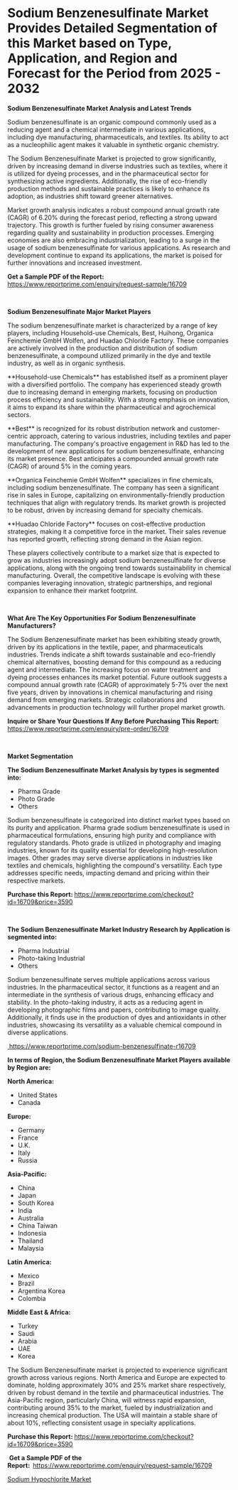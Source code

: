 <p><h1>Sodium Benzenesulfinate Market Provides Detailed Segmentation of this Market based on Type, Application, and Region and Forecast for the Period from 2025 - 2032</h1></p><p><strong>Sodium Benzenesulfinate Market Analysis and Latest Trends</strong></p>
<p><p>Sodium benzenesulfinate is an organic compound commonly used as a reducing agent and a chemical intermediate in various applications, including dye manufacturing, pharmaceuticals, and textiles. Its ability to act as a nucleophilic agent makes it valuable in synthetic organic chemistry.</p><p>The Sodium Benzenesulfinate Market is projected to grow significantly, driven by increasing demand in diverse industries such as textiles, where it is utilized for dyeing processes, and in the pharmaceutical sector for synthesizing active ingredients. Additionally, the rise of eco-friendly production methods and sustainable practices is likely to enhance its adoption, as industries shift toward greener alternatives.</p><p>Market growth analysis indicates a robust compound annual growth rate (CAGR) of 6.20% during the forecast period, reflecting a strong upward trajectory. This growth is further fueled by rising consumer awareness regarding quality and sustainability in production processes. Emerging economies are also embracing industrialization, leading to a surge in the usage of sodium benzenesulfinate for various applications. As research and development continue to expand its applications, the market is poised for further innovations and increased investment.</p></p>
<p><strong>Get a Sample PDF of the Report:&nbsp;</strong> <a href="https://www.reportprime.com/enquiry/request-sample/16709?utm_campaign=2276&utm_medium=2&utm_source=Github&utm_content=ia&utm_term=18032025&utm_id=sodium-benzenesulfinate">https://www.reportprime.com/enquiry/request-sample/16709</a></p>
<p>&nbsp;</p>
<p><strong>Sodium Benzenesulfinate Major Market Players</strong></p>
<p><p>The sodium benzenesulfinate market is characterized by a range of key players, including Household-use Chemicals, Best, Huihong, Organica Feinchemie GmbH Wolfen, and Huadao Chloride Factory. These companies are actively involved in the production and distribution of sodium benzenesulfinate, a compound utilized primarily in the dye and textile industry, as well as in organic synthesis.</p><p>**Household-use Chemicals** has established itself as a prominent player with a diversified portfolio. The company has experienced steady growth due to increasing demand in emerging markets, focusing on production process efficiency and sustainability. With a strong emphasis on innovation, it aims to expand its share within the pharmaceutical and agrochemical sectors.</p><p>**Best** is recognized for its robust distribution network and customer-centric approach, catering to various industries, including textiles and paper manufacturing. The company's proactive engagement in R&D has led to the development of new applications for sodium benzenesulfinate, enhancing its market presence. Best anticipates a compounded annual growth rate (CAGR) of around 5% in the coming years.</p><p>**Organica Feinchemie GmbH Wolfen** specializes in fine chemicals, including sodium benzenesulfinate. The company has seen a significant rise in sales in Europe, capitalizing on environmentally-friendly production techniques that align with regulatory trends. Its market growth is projected to be robust, driven by increasing demand for specialty chemicals.</p><p>**Huadao Chloride Factory** focuses on cost-effective production strategies, making it a competitive force in the market. Their sales revenue has reported growth, reflecting strong demand in the Asian region.</p><p>These players collectively contribute to a market size that is expected to grow as industries increasingly adopt sodium benzenesulfinate for diverse applications, along with the ongoing trend towards sustainability in chemical manufacturing. Overall, the competitive landscape is evolving with these companies leveraging innovation, strategic partnerships, and regional expansion to enhance their market footprint.</p></p>
<p>&nbsp;</p>
<p><strong>What Are The Key Opportunities For Sodium Benzenesulfinate Manufacturers?</strong></p>
<p><p>The Sodium Benzenesulfinate market has been exhibiting steady growth, driven by its applications in the textile, paper, and pharmaceuticals industries. Trends indicate a shift towards sustainable and eco-friendly chemical alternatives, boosting demand for this compound as a reducing agent and intermediate. The increasing focus on water treatment and dyeing processes enhances its market potential. Future outlook suggests a compound annual growth rate (CAGR) of approximately 5-7% over the next five years, driven by innovations in chemical manufacturing and rising demand from emerging markets. Strategic collaborations and advancements in production technology will further propel market growth.</p></p>
<p><strong>Inquire or Share Your Questions If Any Before Purchasing This Report:</strong> <a href="https://www.reportprime.com/enquiry/pre-order/16709?utm_campaign=2276&utm_medium=2&utm_source=Github&utm_content=ia&utm_term=18032025&utm_id=sodium-benzenesulfinate">https://www.reportprime.com/enquiry/pre-order/16709</a></p>
<p>&nbsp;</p>
<p><strong>Market Segmentation</strong></p>
<p><strong>The Sodium Benzenesulfinate Market Analysis by types is segmented into:</strong></p>
<p><ul><li>Pharma Grade</li><li>Photo Grade</li><li>Others</li></ul></p>
<p><p>Sodium benzenesulfinate is categorized into distinct market types based on its purity and application. Pharma grade sodium benzenesulfinate is used in pharmaceutical formulations, ensuring high purity and compliance with regulatory standards. Photo grade is utilized in photography and imaging industries, known for its quality essential for developing high-resolution images. Other grades may serve diverse applications in industries like textiles and chemicals, highlighting the compound's versatility. Each type addresses specific needs, impacting demand and pricing within their respective markets.</p></p>
<p><strong>Purchase this Report:&nbsp;</strong><a href="https://www.reportprime.com/checkout?id=16709&price=3590&utm_campaign=2276&utm_medium=2&utm_source=Github&utm_content=ia&utm_term=18032025&utm_id=sodium-benzenesulfinate">https://www.reportprime.com/checkout?id=16709&price=3590</a></p>
<p>&nbsp;</p>
<p><strong>The Sodium Benzenesulfinate Market Industry Research by Application is segmented into:</strong></p>
<p><ul><li>Pharma Industrial</li><li>Photo-taking Industrial</li><li>Others</li></ul></p>
<p><p>Sodium benzenesulfinate serves multiple applications across various industries. In the pharmaceutical sector, it functions as a reagent and an intermediate in the synthesis of various drugs, enhancing efficacy and stability. In the photo-taking industry, it acts as a reducing agent in developing photographic films and papers, contributing to image quality. Additionally, it finds use in the production of dyes and antioxidants in other industries, showcasing its versatility as a valuable chemical compound in diverse applications.</p></p>
<p><a href="https://www.reportprime.com/sodium-benzenesulfinate-r16709?utm_campaign=2276&utm_medium=2&utm_source=Github&utm_content=ia&utm_term=18032025&utm_id=sodium-benzenesulfinate">&nbsp;https://www.reportprime.com/sodium-benzenesulfinate-r16709</a></p>
<p><strong>In terms of Region, the Sodium Benzenesulfinate Market Players available by Region are:</strong></p>
<p>
    <p> <strong> North America: </strong>
        <ul>
            <li>United States</li>
            <li>Canada</li>
        </ul>
        </p> 
    <p> <strong> Europe: </strong>
        <ul>
            <li>Germany</li>
            <li>France</li>
            <li>U.K.</li>
            <li>Italy</li>
            <li>Russia</li>
        </ul>
        </p> 
    <p> <strong> Asia-Pacific: </strong>
        <ul>
            <li>China</li>
            <li>Japan</li>
            <li>South Korea</li>
            <li>India</li>
            <li>Australia</li>
            <li>China Taiwan</li>
            <li>Indonesia</li>
            <li>Thailand</li>
            <li>Malaysia</li>
        </ul>
        </p> 
    <p> <strong> Latin America: </strong>
        <ul>
            <li>Mexico</li>
            <li>Brazil</li>
            <li>Argentina Korea</li>
            <li>Colombia</li>
        </ul>
        </p> 
    <p> <strong> Middle East & Africa: </strong>
        <ul>
            <li>Turkey</li>
            <li>Saudi</li>
            <li>Arabia</li>
            <li>UAE</li>
            <li>Korea</li>
        </ul>
    </p>
    </p>
<p><p>The Sodium Benzenesulfinate market is projected to experience significant growth across various regions. North America and Europe are expected to dominate, holding approximately 30% and 25% market share respectively, driven by robust demand in the textile and pharmaceutical industries. The Asia-Pacific region, particularly China, will witness rapid expansion, contributing around 35% to the market, fueled by industrialization and increasing chemical production. The USA will maintain a stable share of about 10%, reflecting consistent usage in specialty applications.</p></p>
<p><strong>Purchase this Report: </strong><a href="https://www.reportprime.com/checkout?id=16709&price=3590&utm_campaign=2276&utm_medium=2&utm_source=Github&utm_content=ia&utm_term=18032025&utm_id=sodium-benzenesulfinate">https://www.reportprime.com/checkout?id=16709&price=3590</a></p>
<p>&nbsp;<strong>Get a Sample PDF of the Report:&nbsp;&nbsp;</strong><a href="https://www.reportprime.com/enquiry/request-sample/16709?utm_campaign=2276&utm_medium=2&utm_source=Github&utm_content=ia&utm_term=18032025&utm_id=sodium-benzenesulfinate">https://www.reportprime.com/enquiry/request-sample/16709</a></p>
<p><strong></strong></p>
<p><p><a href="https://github.com/petbigbeepjn/Market-Research-Report-List-1/blob/main/sodium-hypochlorite-market.md?utm_campaign=2276&utm_medium=2&utm_source=Github&utm_content=ia&utm_term=18032025&utm_id=sodium-benzenesulfinate">Sodium Hypochlorite Market</a></p></p>